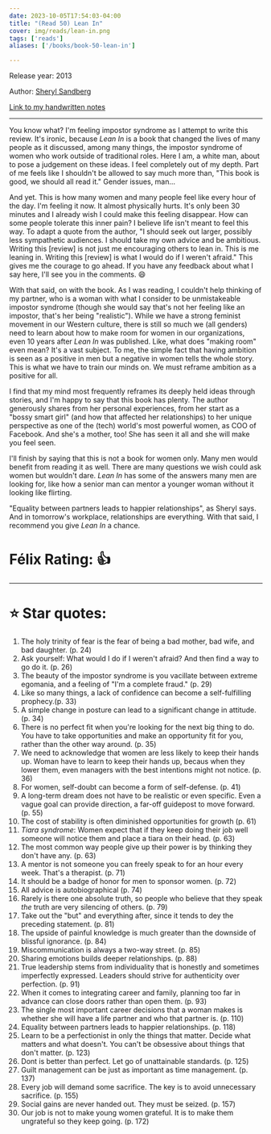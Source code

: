 ```yaml
---
date: 2023-10-05T17:54:03-04:00
title: "(Read 50) Lean In"
cover: img/reads/lean-in.png
tags: ['reads']
aliases: ['/books/book-50-lean-in']

---
```


Release year: 2013

Author: [Sheryl Sandberg](https://www.linkedin.com/in/sheryl-sandberg-5126652/)

[Link to my handwritten notes](https://drive.google.com/file/d/1FM9ZRNUVVv0ZBCuPjdqs3uqiYVoOwoW-/view?usp=drive_link)

---

You know what? I'm feeling impostor syndrome as I attempt to write this
review. It's ironic, because *Lean In* is a book that changed the lives
of many people as it discussed, among many things, the impostor syndrome
of women who work outside of traditional roles. Here I am, a white
man, about to pose a judgement on these ideas. I feel completely out of
my depth. Part of me feels like I shouldn't be allowed to say much more
than, "This book is good, we should all read it." Gender issues, man...

And yet. This is how many women and many people feel like every hour of
the day. I'm feeling it now. It almost physically hurts. It's only been
30 minutes and I already wish I could make this feeling disappear. How
can some people tolerate this inner pain? I believe life isn't meant to
feel this way. To adapt a quote from the author, "I should seek out
larger, possibly less sympathetic audiences. I should take my own advice
and be ambitious. Writing this [review] is not just me encouraging
others to lean in. This is me leaning in. Writing this [review] is what
I would do if I weren't afraid." This gives me the courage to go ahead.
If you have any feedback about what I say here, I'll see you in the
comments. :smile:

With that said, on with the book. As I was reading, I couldn't help
thinking of my partner, who is a woman with what I consider to be
unmistakeable impostor syndrome (though she would say that's not her
feeling like an impostor, that's her being "realistic"). While we have a
strong feminist movement in our Western culture, there is still so much
we (all genders) need to learn about how to make room for women in our
organizations, even 10 years after *Lean In* was published. Like, what
does "making room" even mean? It's a vast subject. To me, the simple
fact that having ambition is seen as a positive in men but a negative in
women tells the whole story. This is what we have to train our minds on.
We must reframe ambition as a positive for all.

I find that my mind most frequently reframes its deeply held ideas
through stories, and I'm happy to say that this book has plenty. The
author generously shares from her personal experiences, from her start
as a "bossy smart girl" (and how that affected her relationships) to her
unique perspective as one of the (tech) world's most powerful women, as
COO of Facebook. And she's a mother, too! She has seen it all and she
will make you feel seen.

I'll finish by saying that this is not a book for women only. Many men
would benefit from reading it as well. There are many questions we wish
could ask women but wouldn't dare. *Lean In* has some of the answers
many men are looking for, like how a senior man can mentor a younger
woman without it looking like flirting.

"Equality between partners leads to happier relationships", as Sheryl
says. And in tomorrow's workplace, relationships are everything. With
that said, I recommend you give *Lean In* a chance.

# Félix Rating: 👍

---

# :star: Star quotes:

1. The holy trinity of fear is the fear of being a bad mother, bad wife, and bad daughter. (p. 24)
2. Ask yourself: What would I do if I weren't afraid? And then find a way to go do it. (p. 26)
3. The beauty of the impostor syndrome is you vacillate between extreme egomania, and a feeling of "I'm a complete fraud." (p. 29)
4. Like so many things, a lack of confidence can become a self-fulfilling prophecy.(p. 33)
5. A simple change in posture can lead to a significant change in attitude. (p. 34)
6. There is no perfect fit when you're looking for the next big thing to do. You have to take opportunities and make an opportunity fit for you, rather than the other way around. (p. 35)
7. We need to acknowledge that women are less likely to keep their hands up. Woman have to learn to keep their hands up, becaus when they lower them, even managers with the best intentions might not notice. (p. 36)
8. For women, self-doubt can become a form of self-defense. (p. 41)
9. A long-term dream does not have to be realistic or even specific. Even a vague goal can provide direction, a far-off guidepost to move forward. (p. 55)
10. The cost of stability is often diminished opportunities for growth (p. 61)
11. *Tiara syndrome*: Women expect that if they keep doing their job well someone will notice them and place a tiara on their head. (p. 63)
12. The most common way people give up their power is by thinking they don't have any. (p. 63)
13. A mentor is not someone you can freely speak to for an hour every week. That's a therapist. (p. 71)
13. It should be a badge of honor for men to sponsor women. (p. 72)
14. All advice is autobiographical (p. 74)
15. Rarely is there one absolute truth, so people who believe that they speak *the* truth are very silencing of others. (p. 79)
16. Take out the "but" and everything after, since it tends to dey the preceding statement. (p. 81)
17. The upside of painful knowledge is much greater than the downside of blissful ignorance. (p. 84)
18. Miscommunication is always a two-way street. (p. 85)
19. Sharing emotions builds deeper relationships. (p. 88)
20. True leadership stems from individuality that is honestly and sometimes imperfectly expressed. Leaders should strive for authenticity over perfection. (p. 91)
21. When it comes to integrating career and family, planning too far in advance can close doors rather than open them. (p. 93)
22. The single most important career decisions that a woman makes is whether she will have a life partner and who that partner is. (p. 110)
23. Equality between partners leads to happier relationships. (p. 118)
24. Learn to be a perfectionist in only the things that matter. Decide what matters and what doesn't. You can't be obsessive about things that don't matter. (p. 123)
25. Dont is better than perfect. Let go of unattainable standards. (p. 125)
26. Guilt management can be just as important as time management. (p. 137)
27. Every job will demand some sacrifice. The key is to avoid unnecessary sacrifice. (p. 155)
28. Social gains are never handed out. They must be seized. (p. 157)
29. Our job is not to make young women grateful. It is to make them ungrateful so they keep going. (p. 172)
